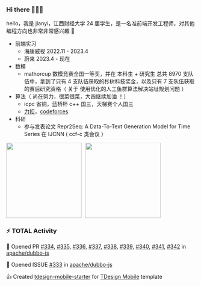 ### Hi there 👋👋👋

hello，我是 jianyi，江西财经大学 24 届学生，是一名准前端开发工程师，对其他编程方向也非常非常感兴趣 🤖

- 前端实习
  - 海康威视 2022.11 - 2023.4
  - 蔚来 2023.4 - 现在
- 数模
  - mathorcup 数模竞赛全国一等奖，并在 本科生 + 研究生 总共 8970 支队伍中，拿到了只有 4 支队伍获取的杉树科技奖金，以及只有 7 支队伍获取的赛后研究资格（ 关于 使用优化的人工鱼群算法解决站址规划问题 ）
- 算法（ 尚在努力，很菜很菜，大四继续加油 ！）
  - icpc 省铜，蓝桥杯 c++ 国三，天梯赛个人国三
  - [力扣](https://leetcode.cn/u/jianyi-gronk/)，[codeforces](https://codeforces.com/profile/gronk)
- 科研
  - 参与发表论文 Repr2Seq: A Data-To-Text Generation Model for Time Series 在 IJCNN ( ccf-c 类会议 ）
 

<div style="display: flex; gap: 10px;">
  <img height="200px" src="https://github-readme-stats.vercel.app/api?username=jianyi-gronk&show_icons=true&theme=flag-india&count_private=true&hide_rank=true&include_all_commits=true">
  <img height="200px" src="https://github-readme-stats.vercel.app/api/top-langs/?username=jianyi-gronk&layout=donut">
</div>

### :zap: TOTAL Activity

<!--START_SECTION:activity-->
💪 Opened PR [#334](https://github.com/apache/dubbo-js/pull/334), [#335](https://github.com/apache/dubbo-js/pull/335), [#336](https://github.com/apache/dubbo-js/pull/336), [#337](https://github.com/apache/dubbo-js/pull/337), [#338](https://github.com/apache/dubbo-js/pull/338), [#339](https://github.com/apache/dubbo-js/pull/339), [#340](https://github.com/apache/dubbo-js/pull/340), [#341](https://github.com/apache/dubbo-js/pull/341), [#342](https://github.com/apache/dubbo-js/pull/342) in [apache/dubbo-js](https://github.com/apache/dubbo-js)

👏 Opened ISSUE [#333](https://github.com/apache/dubbo-js/issues/333) in [apache/dubbo-js](https://github.com/apache/dubbo-js)

👍 Created [tdesign-mobile-starter](https://github.com/jianyi-gronk/tdesign-mobile-starter) for [TDesign Mobile](https://github.com/Tencent/tdesign-mobile-vue) template
